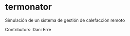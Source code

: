 termonator
==========

Simulación de un sistema de gestión de calefacción remoto

Contributors:
Dani Erre
